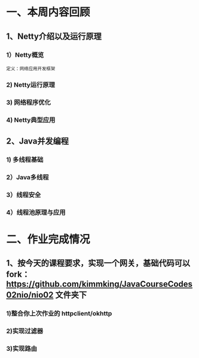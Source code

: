 # 一、本周内容回顾  
## 1、Netty介绍以及运行原理
### 1）Netty概览
    定义：网络应用开发框架  
    
### 2) Netty运行原理
### 3) 网络程序优化
### 4) Netty典型应用

## 2、Java并发编程
### 1) 多线程基础
### 2）Java多线程
### 3）线程安全
### 4）线程池原理与应用


# 二、作业完成情况  

## 1、按今天的课程要求，实现一个网关，基础代码可以 fork：https://github.com/kimmking/JavaCourseCodes02nio/nio02 文件夹下  

### 1)整合你上次作业的 httpclient/okhttp  
### 2)实现过滤器  
### 3)实现路由  

